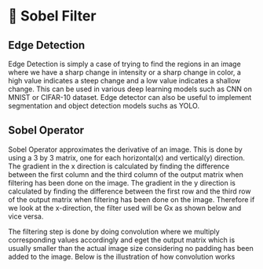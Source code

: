 # 🤖 Sobel Filter
## Edge Detection
Edge Detection is simply a case of trying to find the regions in an image where we have a sharp change in intensity or a sharp change in color,
a high value indicates a steep change and a low value indicates a shallow change. This can be used in various deep learning models such as CNN 
on MNIST or CIFAR-10 dataset. Edge detector can also be useful to implement segmentation and object detection models suchs as YOLO. 

## Sobel Operator
Sobel Operator approximates the derivative of an image. This is done by using a 3 by 3 matrix, one for each horizontal(x) and vertical(y) direction. 
The gradient in the x direction is calculated by finding the difference between the first column and the third column of the output matrix when 
filtering has been done on the image. The gradient in the y direction is calculated by finding the difference between the first row and 
the third row of the output matrix when filtering has been done on the image. 
Therefore if we look at the x-direction, the filter used will be Gx as shown below and vice versa. 
![]()
 
 The filtering step is done by doing convolution where we multiply corresponding values accordingly and eget the output matrix 
 which is usually smaller than the actual image size considering no padding has been added to the image. Below is the illustration of how convolution works
 ![]()

